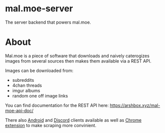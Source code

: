# mal.moe-server
The server backend that powers mal.moe.

# About
Mal.moe is a piece of software that downloads and naively caterogizes images from several sources then makes them available via a REST API.

Images can be downloaded from:
- subreddits
- 4chan threads
- imgur albums
- random one off image links

You can find documentation for the REST API here: https://arshbox.xyz/mal-moe-api-doc/

There also [Android](https://github.com/chaosking121/mal.moe-android) and [Discord](https://github.com/chaosking121/mal-discord) clients available as well as [Chrome extension](https://github.com/chaosking121/mal.moe-scraper) to make scraping more convinient.